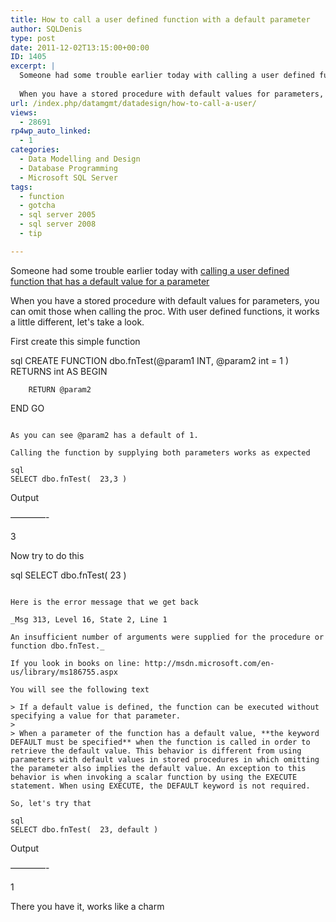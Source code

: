 ```yaml
---
title: How to call a user defined function with a default parameter
author: SQLDenis
type: post
date: 2011-12-02T13:15:00+00:00
ID: 1405
excerpt: |
  Someone had some trouble earlier today with calling a user defined function that has a default value for a parameter
  
  When you have a stored procedure with default values for parameters, you can omit those when calling the proc. With user defined func&hellip;
url: /index.php/datamgmt/datadesign/how-to-call-a-user/
views:
  - 28691
rp4wp_auto_linked:
  - 1
categories:
  - Data Modelling and Design
  - Database Programming
  - Microsoft SQL Server
tags:
  - function
  - gotcha
  - sql server 2005
  - sql server 2008
  - tip

---
```

Someone had some trouble earlier today with [calling a user defined function that has a default value for a parameter][1]

When you have a stored procedure with default values for parameters, you can omit those when calling the proc. With user defined functions, it works a little different, let's take a look.

First create this simple function

sql
CREATE FUNCTION dbo.fnTest(@param1 INT, @param2 int = 1 )
RETURNS int
AS
BEGIN
    
        RETURN @param2
    
END
GO
```

As you can see @param2 has a default of 1.

Calling the function by supplying both parameters works as expected

sql
SELECT dbo.fnTest(  23,3 )
```

Output
  
————-
  
3

Now try to do this

sql
SELECT dbo.fnTest(  23 )
```

Here is the error message that we get back

_Msg 313, Level 16, State 2, Line 1
  
An insufficient number of arguments were supplied for the procedure or function dbo.fnTest._

If you look in books on line: http://msdn.microsoft.com/en-us/library/ms186755.aspx
  
You will see the following text

> If a default value is defined, the function can be executed without specifying a value for that parameter.
> 
> When a parameter of the function has a default value, **the keyword DEFAULT must be specified** when the function is called in order to retrieve the default value. This behavior is different from using parameters with default values in stored procedures in which omitting the parameter also implies the default value. An exception to this behavior is when invoking a scalar function by using the EXECUTE statement. When using EXECUTE, the DEFAULT keyword is not required.

So, let's try that

sql
SELECT dbo.fnTest(  23, default )
```

Output
  
————-
  
1

There you have it, works like a charm

 [1]: http://stackoverflow.com/questions/8358315/tsql-fuction-with-default-parameters